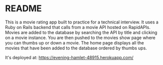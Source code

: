 # README

This is a movie rating app built to practice for a technical interview. It uses a Ruby on Rails backend that calls from a movie API hosted on RapidAPIs. Movies are added to the database by searching the API by title and clicking on a movie instance. You are then pushed to the movies show page where you can thumbs up or down a movie. The home page displays all the movies that have been added to the database ordered by thumbs ups.

It's deployed at: https://evening-hamlet-48915.herokuapp.com/
